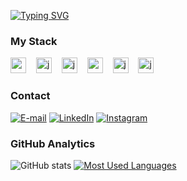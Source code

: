 [![Typing SVG](https://readme-typing-svg.demolab.com?font=Fira+Code&weight=600&size=25&pause=1000&color=8178EB&random=false&width=435&height=40&lines=Hey+I'm+Felipe!+👨🏻‍💻+🌌)](https://git.io/typing-svg)

<h3>My Stack</h3>
<div align="left">
  <img src="https://cdn.jsdelivr.net/gh/devicons/devicon/icons/react/react-original.svg" height="25" alt="react logo"  />
  <img width="8" />
  <img src="https://cdn.jsdelivr.net/gh/devicons/devicon/icons/javascript/javascript-plain.svg" height="25" alt="javascript logo"  />
  <img width="8" />
  <img src="https://cdn.jsdelivr.net/gh/devicons/devicon/icons/java/java-original.svg" height="25" alt="java logo"  />
  <img width="8" />
  <img src="https://cdn.jsdelivr.net/gh/devicons/devicon/icons/spring/spring-original.svg" height="25" alt="spring logo"  />
  <img width="8" />
  <img src="https://cdn.jsdelivr.net/gh/devicons/devicon/icons/python/python-original.svg" height="25" alt="java logo"  />
  <img width="8" />
  <img src="https://cdn.jsdelivr.net/gh/devicons/devicon/icons/cplusplus/cplusplus-original.svg" height="25" alt="java logo"  />
  <img width="8" />
</div>

<h3>Contact</h3>

[![E-mail](https://img.shields.io/badge/-Email-000?style=for-the-badge&logo=Gmail&logoColor=8178EB&color:FFF)](mailto:lipelourencosilva@gmail.com)
[![LinkedIn](https://img.shields.io/badge/-LinkedIn-000?style=for-the-badge&logo=linkedin&logoColor=8178EB&color:FFF)](https://www.linkedin.com/in/felipelourencos/)
[![Instagram](https://img.shields.io/badge/-Instagram-000?style=for-the-badge&logo=instagram&logoColor=8178EB&color:FFF)](https://www.instagram.com/felipelourencs/)


<h3>GitHub Analytics</h3> 

![GitHub stats](https://github-readme-stats-git-masterrstaa-rickstaa.vercel.app/api?username=felipelourencosilva&hide_title=true&show_icons=true&include_all_commits=false&count_private=true&line_height=25&hide=issues&bg_color=000&title_color=8178EB&text_color=FFF&border_radius=3&border_color=8178EB&icon_color=8178EB&theme=tokyonight)
[![Most Used Languages](https://github-readme-stats-git-masterrstaa-rickstaa.vercel.app/api/top-langs/?username=felipelourencosilva&line_height=10&card_width=290&layout=compact&hide_title=false&count_private=true&langs_count=4&show_icons=true&title_color=8178EB&hide=html,css&bg_color=000&text_color=8B8B8B&border_radius=3&border_color=8178EB&count_private=true)](https://github.com/felipelourencosilva/github-readme-stats)
